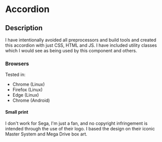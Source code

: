 # Accordion

## Description

I have intentionally avoided all preprocessors and build tools and created this accordion with just CSS, HTML and JS. I have included utility classes which I would see as being used by this component and others.

### Browsers

Tested in:

- Chrome (Linux)
- Firefox (Linux)
- Edge (Linux)
- Chrome (Android)

#### Small print

I don't work for Sega, I'm just a fan, and no copyright infringement is intended through the use of their logo. I based the design on their iconic Master System and Mega Drive box art.
